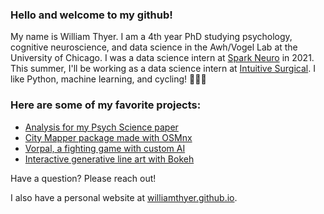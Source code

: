 ### Hello and welcome to my github! 

My name is William Thyer. I am a 4th year PhD studying psychology, cognitive neuroscience, and data science in the Awh/Vogel Lab at the University of Chicago. I was a data science intern at [Spark Neuro](https://medical.sparkneuro.com/) in 2021. This summer, I'll be working as a data science intern at [Intuitive Surgical](https://www.intuitive.com/en-us). I like Python, machine learning, and cycling! 🐍🤖🚴

### Here are some of my favorite projects:

- [Analysis for my Psych Science paper](https://github.com/WilliamThyer/Thyer-et-al-2021)
- [City Mapper package made with OSMnx](https://github.com/WilliamThyer/CityMapper)
- [Vorpal, a fighting game with custom AI](https://github.com/WilliamThyer/Vorpal)
- [Interactive generative line art with Bokeh](https://github.com/WilliamThyer/locations_of_lines)

Have a question? Please reach out!

I also have a personal website at [williamthyer.github.io](https://williamthyer.github.io/).
